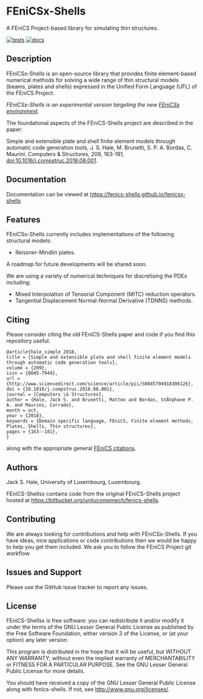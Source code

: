 # FEniCSx-Shells

A FEniCS Project-based library for simulating thin structures.

[![tests](https://github.com/FEniCS-Shells/fenicsx-shells/actions/workflows/tests.yml/badge.svg?branch=main)](https://github.com/FEniCS-Shells/fenicsx-shells/actions/workflows/tests.yml)
[![docs](https://img.shields.io/badge/docs-ready-success)](https://fenics-shells.github.io/fenicsx-shells)

## Description

FEniCSx-Shells is an open-source library that provides finite element-based
numerical methods for solving a wide range of thin structural models (beams,
plates and shells) expressed in the Unified Form Language (UFL) of the FEniCS
Project.

*FEniCSx-Shells is an experimental version targeting the new [FEniCSx
environment](https://github.com/fenics/dolfinx).*

The foundational aspects of the FEniCS-Shells project are described in the paper:

Simple and extensible plate and shell finite element models through automatic
code generation tools, J. S. Hale, M. Brunetti, S. P. A. Bordas, C. Maurini.
Computers & Structures, 209, 163-181,
[doi:10.1016/j.compstruc.2018.08.001](https://doi.org/10.1016/j.compstruc.2018.08.001).

## Documentation

Documentation can be viewed at https://fenics-shells.github.io/fenicsx-shells

## Features

FEniCSx-Shells currently includes implementations of the following structural models:

* Reissner-Mindlin plates.

A roadmap for future developments will be shared soon.

We are using a variety of numerical techniques for discretising the PDEs
including:

* Mixed Interpolation of Tensorial Component (MITC) reduction operators.
* Tangential Displacement Normal-Normal Derivative (TDNNS) methods.

## Citing

Please consider citing the old FEniCS-Shells paper and code if you find this
repository useful.

```
@article{hale_simple_2018,
title = {Simple and extensible plate and shell finite element models through automatic code generation tools},
volume = {209},
issn = {0045-7949},
url = {http://www.sciencedirect.com/science/article/pii/S0045794918306126},
doi = {10.1016/j.compstruc.2018.08.001},
journal = {Computers \& Structures},
author = {Hale, Jack S. and Brunetti, Matteo and Bordas, StÃ©phane P. A. and Maurini, Corrado},
month = oct,
year = {2018},
keywords = {Domain specific language, FEniCS, Finite element methods, Plates, Shells, Thin structures},
pages = {163--181},
}
```
along with the appropriate general [FEniCS citations](http://fenicsproject.org/citing).

## Authors

Jack S. Hale, University of Luxembourg, Luxembourg.

FEniCS-Shellsx contains code from the original FEniCS-Shells project
hosted at https://bitbucket.org/unilucompmech/fenics-shells.

## Contributing

We are always looking for contributions and help with FEniCSx-Shells. If you
have ideas, nice applications or code contributions then we would be happy to
help you get them included. We ask you to follow the FEniCS Project git
workflow.

## Issues and Support

Please use the GitHub issue tracker to report any issues.

## License

FEniCS-Shellsx is free software: you can redistribute it and/or
modify it under the terms of the GNU Lesser General Public License as published
by the Free Software Foundation, either version 3 of the License, or (at your
option) any later version.

This program is distributed in the hope that it will be useful, but WITHOUT ANY
WARRANTY; without even the implied warranty of MERCHANTABILITY or FITNESS FOR A
PARTICULAR PURPOSE.  See the GNU Lesser General Public License for more
details.

You should have received a copy of the GNU Lesser General Public License along
with fenics-shells.  If not, see http://www.gnu.org/licenses/.
